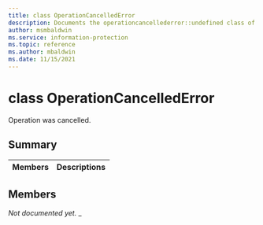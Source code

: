 ```yaml
---
title: class OperationCancelledError 
description: Documents the operationcancellederror::undefined class of the Microsoft Information Protection (MIP) SDK.
author: msmbaldwin
ms.service: information-protection
ms.topic: reference
ms.author: mbaldwin
ms.date: 11/15/2021
---
```


# class OperationCancelledError 
Operation was cancelled.
  
## Summary
 Members                        | Descriptions                                
--------------------------------|---------------------------------------------
  
## Members
_Not documented yet._
_

